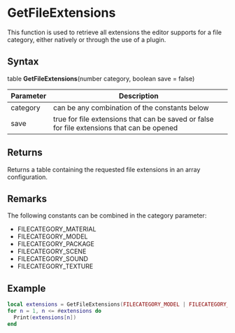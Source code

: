 # GetFileExtensions

This function is used to retrieve all extensions the editor supports for a file category, either natively or through the use of a plugin.

## Syntax

table **GetFileExtensions**(number category, boolean save = false)

| Parameter | Description |
|---|---|
| category | can be any combination of the constants below |
| save | true for file extensions that can be saved or false for file extensions that can be opened |

## Returns

Returns a table containing the requested file extensions in an array configuration.

## Remarks

The following constants can be combined in the category parameter:
- FILECATEGORY_MATERIAL
- FILECATEGORY_MODEL
- FILECATEGORY_PACKAGE
- FILECATEGORY_SCENE
- FILECATEGORY_SOUND
- FILECATEGORY_TEXTURE

## Example

```lua
local extensions = GetFileExtensions(FILECATEGORY_MODEL | FILECATEGORY_TEXTURE)
for n = 1, n <= #extensions do
  Print(extensions[n])
end
```
